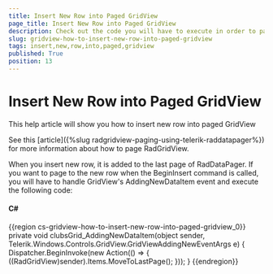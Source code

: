 ```yaml
---
title: Insert New Row into Paged GridView
page_title: Insert New Row into Paged GridView
description: Check out the code you will have to execute in order to page to a newly inserted row in RadGridView - Telerik's WPF DataGrid.
slug: gridview-how-to-insert-new-row-into-paged-gridview
tags: insert,new,row,into,paged,gridview
published: True
position: 13
---
```


# Insert New Row into Paged GridView

This help article will show you how to insert new row into paged GridView

See this [article]({%slug radgridview-paging-using-telerik-raddatapager%}) for more information about how to page RadGridView.
        

When you insert new row, it is added to the last page of RadDataPager. If you want to page to the new row when the BeginInsert command is called, you will have to handle GridView's AddingNewDataItem event and execute the following code:
        

#### __C#__

{{region cs-gridview-how-to-insert-new-row-into-paged-gridview_0}}
	private void clubsGrid_AddingNewDataItem(object sender, Telerik.Windows.Controls.GridView.GridViewAddingNewEventArgs e)
	{
	    Dispatcher.BeginInvoke(new Action(() => {
	        ((RadGridView)sender).Items.MoveToLastPage();
	    }));
	}
{{endregion}}


